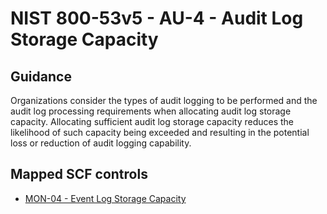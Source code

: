 # NIST 800-53v5 - AU-4 - Audit Log Storage Capacity
## Guidance
Organizations consider the types of audit logging to be performed and the audit log processing requirements when allocating audit log storage capacity. Allocating sufficient audit log storage capacity reduces the likelihood of such capacity being exceeded and resulting in the potential loss or reduction of audit logging capability.
## Mapped SCF controls
- [MON-04 - Event Log Storage Capacity](../scf/mon-04-eventlogstoragecapacity.md)